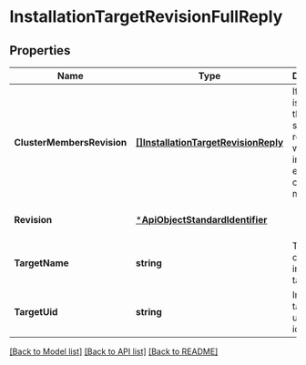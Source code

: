 # InstallationTargetRevisionFullReply

## Properties
Name | Type | Description | Notes
------------ | ------------- | ------------- | -------------
**ClusterMembersRevision** | [**[]InstallationTargetRevisionReply**](InstallationTargetRevisionReply.md) | If this target is a cluster, this list shows a revision which was installed on each cluster member. | [optional] [default to null]
**Revision** | [***ApiObjectStandardIdentifier**](ApiObjectStandardIdentifier.md) |  | [optional] [default to null]
**TargetName** | **string** | The name of the installation target. | [optional] [default to null]
**TargetUid** | **string** | Installation target unique identifier. | [optional] [default to null]

[[Back to Model list]](../README.md#documentation-for-models) [[Back to API list]](../README.md#documentation-for-api-endpoints) [[Back to README]](../README.md)


